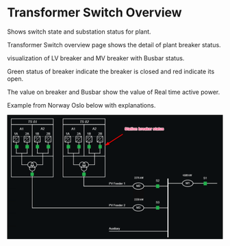 # Transformer Switch Overview

Shows switch state and substation status for plant.

Transformer Switch overview page shows the detail of plant breaker status.

visualization of LV breaker and MV breaker with Busbar status.

Green status of breaker indicate the breaker is closed and red indicate its open.

The value on breaker and Busbar show the value of Real time active power.

Example from Norway Oslo below with explanations.

![Transformer switch overview](../images/transformer%20switch%20overview.png)